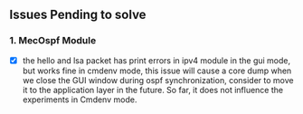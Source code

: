 ## Issues Pending to solve

### 1. MecOspf Module
- [x] the hello and lsa packet has print errors in ipv4 module in the gui mode, but works fine in cmdenv mode, this issue will cause a core dump when we close the GUI window during ospf synchronization, consider to move it to the application layer in the future. So far, it does not influence the experiments in Cmdenv mode.